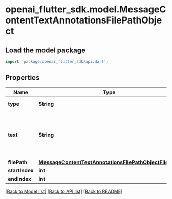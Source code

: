 # openai_flutter_sdk.model.MessageContentTextAnnotationsFilePathObject

## Load the model package
```dart
import 'package:openai_flutter_sdk/api.dart';
```

## Properties
Name | Type | Description | Notes
------------ | ------------- | ------------- | -------------
**type** | **String** | Always `file_path`. | 
**text** | **String** | The text in the message content that needs to be replaced. | 
**filePath** | [**MessageContentTextAnnotationsFilePathObjectFilePath**](MessageContentTextAnnotationsFilePathObjectFilePath.md) |  | 
**startIndex** | **int** |  | 
**endIndex** | **int** |  | 

[[Back to Model list]](../README.md#documentation-for-models) [[Back to API list]](../README.md#documentation-for-api-endpoints) [[Back to README]](../README.md)


